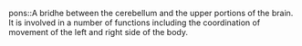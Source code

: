 pons::A bridhe between the cerebellum and the upper portions of the brain. It is involved in a number of functions including the coordination of movement of the left and right side of the body. 